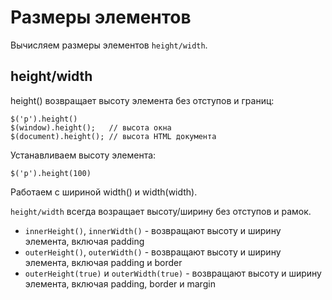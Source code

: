 # Размеры элементов
Вычисляем размеры элементов `height/width`.

## height/width
height() возвращает высоту элемента без отступов и границ:

    $('p').height()
    $(window).height();   // высота окна
    $(document).height(); // высота HTML документа

Устанавливаем высоту элемента:

    $('p').height(100)

Работаем с шириной width() и width(width).

`height/width` всегда возращает высоту/ширину без отступов и рамок.

- `innerHeight()`, `innerWidth()` - возвращают высоту и ширину элемента, включая padding
- `outerHeight()`, `outerWidth()` - возвращают высоту и ширину элемента, включая padding и border
- `outerHeight(true)` и `outerWidth(true)` - возвращают высоту и ширину элемента, включая padding, border и margin
